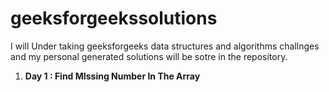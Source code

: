 # geeksforgeekssolutions

I will Under taking geeksforgeeks data structures and algorithms challnges and my personal generated solutions will be 
sotre in the repository.
<ol>
  <li><b>Day 1 : Find MIssing Number In The Array</b><a></a></li>
</ol>
